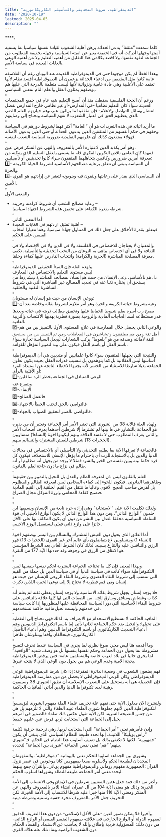 ```yaml
---
title: "الديمقراطية، شروط التحديثي والتأصيلي الكاريكاتورية"
date: "2020-10-19"
lastmod: 2025-04-05
description: ""
---
```

****،

كلما سمعت “مثقفا” يدعي الحداثة يرهن أهلية الشعوب لقيادة نفسها سياسيا بما يسميه أميتها وجهلها أدركت أنه في الحقيقة يعبر عن اميته السياسية وجهله بحقيقة المطلوب من الجماعة لتقود نفسها. ولا اقصد بكلامي هذا التقليل من أهمية التعليم ولا من أهمية الوعي بالغايات البعيدة في سياسة الأمم.  
▫️  
وهذا الخطأ لم يكن موجودا حتى في الديموقراطية القديمة عند اليونان رغم أن الفلاسفة عامة كانوا مثل المثقفين من ادعياء الحداثة يزعمون أن الديموقراطية أفسد نظام لأنها تعتمد على الأغلبية وهي عادة عامية ونزواتية لأنها ليست متعلمة بالدرجة التي عليها هم بوصفهم يمثلون العقل والعلم التام بمعنى السياسي.  
▫️  
ورغم أن الحجة الفلسفية سقطت منذ أن أصبح التعليم شبه عام في جميع المجتمعات الحديثة سواء كان التعليم نظاميا -في المدارس-أو غير نظامي خارج المدارس بفضل انتشار وسائل التواصل والاعلام- فإن مثقفينا ما يزالون على وهم حيازتهم العلم اللدني الذي يعطيهم الحق في اعتبار الشعوب لا تفهم السياسة وتحتاج إلى وصايتهم.  
▫️  
ما أريد اثباته في هذه التغريدات هو أن “العامة” أكثر فهما لشروط دورهم في السياسة وحقهم في حكم أنفسهم من المثقفين الذين يدعون الحداثة أو حتى الذين يدعون الأصالة.  
فهؤلاء يعتقدون كذلك أن علومهم التقليدية ضرورية لسياسة الشعب لنفسه.  
▫️  
وهو أمر يكذبه الدين لاعتباره الأمر بالمعروف والنهي عن المنكر فرض عين.  
فمهما كان العامي ناقص التكوين الفكري فله ما يسمى بالعقل السليم الذي يمكنه من معرفة أمرين ضروريين وكافيين يتجاهلهما المثقفون سواء كانوا تحديثيين أو تأصيليين:  
1️⃣- أن السياسة ينبغي أن تتعلق برعاية مصالحهم الأساسية لشروط الحياة الكريمة والحرة.  
2️⃣- أن السياسي الذي يقدر على رعايتها ويثقون فيه وينوبونه لتعتبر عن إرادتهم هو القوي الأمين.  
▫️  
والمعنى الأول

* رعاية مصالح الشعب أي شروط كرامته وحريته –  
  شرطه بقدرة الكفاءة على تحقيق هذه الشروط اجتهادا سياسيا.  
  ▫️  
  أما المعنى الثاني
* أهلية تمثيل ارادتهم في الغايات البعيدة –  
  فيتعلق بقدرة الأخلاق على جعل ذلك في المتناول جهادا سياسيا. وهما معيارا انتخاب القيمين على الحكم  
  ▫️  
  والمعنيان لا يحتاجان للاختصاص في الفلسفة ولا في الدين ولا في الاقتصاد ولا في الثقافة ولا في أي اختصاص يباهي به النوعان من النخب التحديثية والتأصيلية. تكفي معرفة المصلحة المباشرة (الحرية والكرامة) وانتخاب القادرين عليها كفاءة وخلقا.  
  ▫️  
  ولهذه العلة فإن المبدأ الحقيقي للديموقراطية  
  ليس مستوى التعليم والاختصاص في المعارف  
  بل هو بالأساسي وعي الإنسان من حيث هو إنسان بمصالحه المباشرة وبشروط من يستحق أن يختاره نائبا عنه في تحديد المصالح غير المباشرة التي هي شروط المباشرة التقنية والخلقية.  
  ▫️  
  ووعي الإنسان من حيث هو إنسان له مستويان:  
  1️⃣-وعيه بشروط حياته الكريمة والحرة وهو أمر ملازم لشروط بقائه وخاصة بعد أن يصبح رب أسرة يعلم شروط الحفاظ عليها وتحقيق مطالب ذريته في حياته وبعدها قدر مستطاعه لسد الحاجات المادية والروحية بصورة فطرية يهذبها الاكتساب والتربية العادية.  
  2️⃣-والوعي الثاني يحصل خلال الممارسة في علاج المستوى الأول بالتمييز بين من هم أهل ثقة ومن هم مطففون وغشاشون في المعاملات ومن ثم التمييز بين من يستحق الثقة لأمانته وصدقه من هو “بلعوط” يركب الشعارات ليجعل السياسة تجارة سواء باسم العقل أو باسم النقل فيكون على بينة لتمييز المؤهل للقوامة.  
  ▫️  
  والنتيجة التي يجهلها المثقفون سواء كانوا علمانيين أو متدينين هي أن الديموقراطية أساسها ليس العقلانية بل كما يتوهمون بل تنسيب قدرات العقل بحيث يكون تعاون الجماعة بديلا شارطا للاستثناء من الخسر لأنه يجنبها الاخطاء الناتجة عن استبداد الفرد أو الأقلية بالرأي:  
  1️⃣-الوعي المتبادل في الجماعة بخطر الرد سافلين  
  ويتفرع عنه  
  2️⃣-الإيمان  
  3️⃣-فالعمل الصالح  
  4️⃣-فالتواصي بالحق لتجنب الخطأ بالاجتهاد  
  5️⃣-فالتواصي بالصبر لتحقيق الصواب بالجهاد.  
  ▫️  
  ولهذه العلة فالآية 38 من الشورى التي تعتبر الأمر أمر الجماعة وتعتبر أن من يديره هو الجماعة بالتشاور في ما بينها لم تشترط إلا شرطين أحدهما يعرف أصحاب الأمر والثاني يعرف المطلوب حتى لا تفسد العلاقة بينهم ليكونوا اخوة (النساء1) متساويين (الحجرات 13) شرطين للعيش المشترك والتسالم بينهم.  
  ▫️  
  فالجماعة لا تعرفها الآية بما يطلبه التحديثي ولا التأصيلي أي بالاختصاص في مجالات الدنيا والدين بل بالاستجابة للرب أي باحترام ما يؤهل الإنسان للاستخلاف فيكون كل فرد حكما بينه وبين نفسه في الخير والشر: فمثلا لا يوجد من يجهل أنه مظلوم أو أنه ظالم في نزاع ما دون حاجة لعلم بالقانون.  
  ▫️  
  العلم بالقانون ليس إذن لمعرفة الظلم والعدل بل للتحيل بالتمييز بين حقيتهما وظاهرهما القانوني. فيكون اللجوء إلى كفاءة المحامي ليس لمعرفة الظالم والمظلوم بل لفرض صاحب الحجج الاقوى وغالبا ما ننتقل من القيم الخلقية إلى القيم المادية فتصبح كفاءة المحامي وثروة الموكل مجال الصراع.  
  ▫️  
  ▫️  
  ولذلك تكلمت الآية على “الاستجابة” وهي إرادة حرة نابعة من الإنسان ويسميها ابن خلدون “الوازع الذاتي”. ومن دون هذا الوازع الذاتي لا يكون الوازع الأجنبي أي قوة السلطة السياسية محققا للعدل بين البشر من دون أن يكون المكلف بها على الأقل حائزا على وازع ذاتي فعلي ليستعمل الوزع الاجنبي.  
  ▫️  
  أما العائق الذي يحول دون العيش المشترك والتسالم بين البشر بوصفهم اخوة (النساء 1) ومتساويين لاغ يتفاضلون بأي عالم آخر غير التقوى (الحجرات 13) فهو الرزق والتنافس عليه والتنازع بسببه. لذلك كان الشرط الغائي بعد الشرط المؤسس هو الانفاق من الرزق في وجوهه وقد حددتها الآية 177 من البقرة  
  ▫️  
  ▫️  
  وبهذا المعنى فإن كل ما تحتاجه الجماعة البشرية لحكم نفسها بنفسها ليس التكنوقراطية سواء كانت في سياسة الدنيا أو في سياسة الدين بل جملة من القيم التي تنتسب إلى شروط البقاء العضوي وشروط البقاء الروحي للإنسان من حيث هو إنسان وهي قيم فطرية لا تحتاج إلا إلى نوعي الخبرة اللذين ذكرت.  
  ▫️  
  فلا يوجد إنسان يجهل شروط بقائه الاساسية ولا يوجد إنسان يعطي ثقته لم يعلم أنه كذاب وغشاش ومنافق وسارق إلخ… من الصفات التي لها كلها علاقة بالتنافس على شروط البقاء الأساسية التي دور السياسة المحافظة عليها لمنظوريها إذا كانت سياسة في خدمتهم وليست تحيل مافية حاكمة تستخدمهم.  
  ▫️  
  المافية الحاكمة لا تستطيع الاستخدام مع الاعتراف به. لذلك فهي تحتاج إلى التغطية على تحيلها: والتحيل ضد حكم الجماعة لذاتها يأتي إما باسم التكنوقراط الدنيويين وهم أدعياء التحديث الكاريكاتوري أو باسم التكنوقراط الدينيين وهم أدعياء التأصيل الكاريكاتوري. فيتحالفان واقعا ويتناوشان ظاهرا  
  ▫️  
  وما أقدمه هنا ليس مجرد صوغ نظري لما يجري في السياسة عندما تحرف لتصبح مشروطة بما يحول دون الجماعة وحكم نفسها بنفسها بل هو وصف شديد “الواقعية” لما يجري حاليا في بلاد العرب خاصة والمسلمين عامة: فمن يرفض الديموقراطية بحجة الامية وعدم الوعي هم من يحول دون الوعي الذي لا ينتجه غيرها.  
  ▫️  
  فهم يضعون الشعوب في وضعية الدائرة المفرغة: إذا كان شرط الديموقراطية الوعي الديموقراطي وكان الوعي الديموقراطي لا يحصل من دون ممارسة الديموقراطية فإن الحصيلة هي أنه يستحيل على الشعوب الإسلامية أن تطبق الشورى 38 وسيبقون رهينة لدى تكنوقراط الدنيا والدين أداتي المافيات الحاكمة.  
  ▫️  
  ▫️  
  ولنشرح الآن مدلول الآية حتى نفهم علة تحريف علماء الملة مفهوم الشورى ليؤسسوا لتكنوقراطية الدين لأنهم جعلوها شورى العلماء عبيد الطغاة والتي لا تلزمهم بل هي من جنس النصيحة السرية. لكن الآية تقول عكس ذلك تماما: فالضمير في أمرهم يحيل إلى الجماعة التي استجابت لربها فرض عين عليهم جميعا  
  ▫️  
  وإذن فأمرهم تعني “أمر الجماعة” التي استجابت لربها. وهي ترجمة حرفية لكلمة “راس بوبليكا” اللاتينية. إنها تحدد طبيعة النظام السياسي الذي ينبغي أن يكون “جمهورية”. لكنها لا تكتفي بذلك بل تضيف أسلوب هذا النظام في الحكم. فـ”شورى بينهم” “هم” تعني نفس الجماعة “شورى بين الجماعة” لتحدده.  
  ▫️  
  وشورى بين الجماعة اسلوبا للحكم تعني باليونانية “ديموقراطية”. والمفهومان المحددان لطبيعة الحكم ولأسلوبه صيغا بمفهومين كانا موجودين في عصر نزول القرآن: الجمهورية مفهوم روماني والديموقراطية مفهوم يوناني. والقرآن جمع بينهما ليحدد معنى أمر الجماعة طبيعة للنظام وشوراها اسلوب الحكم.  
  ▫️  
  وأكثر من ذلك فقد جعل هذين المعنيين شرطين في الإيمان وفي الانتساب إلى الأمة الخيرة: وذلك هو معنى الآية 104 من آل عمران انشاء للأمر بالمعروف والنهي عن المنكر ومعنى الآية 110 منها خبرا عليه شرطا للانتساب إلى الأمة الخيرة. لكن التحريف جعل الأمر بالمعروف مجرد حسبة رسمية وشرطة دينية  
  ▫️  
  ▫️  
  وأخيرا فلا يمكن تصور الدين -على الأقل الإسلامي- من دون هذا التعريف الدقيق لمفهوم الدولة أو الوازع الخارجي في علاقته بمفهوم الضمير القيمي أو الوازع الذاتي-من دون ذلك: المسؤولية فردية بإطلاق والله لا يحاسب عن الاستبداد والفساد الحكام دون الشعوب الراضية بهما: تلك علة هلاك القرى

###
